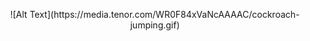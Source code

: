 <p align="center"> 
  ![Alt Text](https://media.tenor.com/WR0F84xVaNcAAAAC/cockroach-jumping.gif) 
</p>
